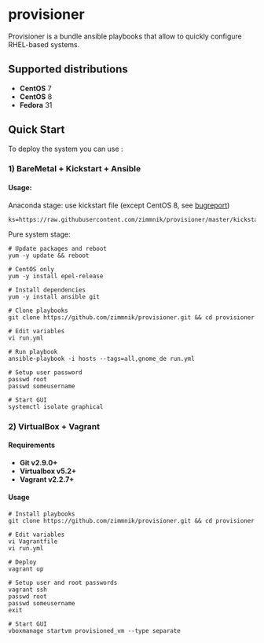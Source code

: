 # provisioner

Provisioner is a bundle ansible playbooks that allow to quickly configure RHEL-based systems.

Supported distributions
-----------------------------
-   **CentOS** 7
-   **CentOS** 8
-   **Fedora** 31

## Quick Start
To deploy the system you can use :

### 1) BareMetal + Kickstart + Ansible
#### Usage:

Anaconda stage: use kickstart file (except CentOS 8, see [bugreport](https://bugzilla.redhat.com/show_bug.cgi?id=1712776))
```raw
ks=https://raw.githubusercontent.com/zimmnik/provisioner/master/kickstart/custom.cfg
```
Pure system stage:
```ShellSession
# Update packages and reboot
yum -y update && reboot

# CentOS only 
yum -y install epel-release

# Install dependencies
yum -y install ansible git

# Clone playbooks
git clone https://github.com/zimmnik/provisioner.git && cd provisioner

# Edit variables
vi run.yml

# Run playbook
ansible-playbook -i hosts --tags=all,gnome_de run.yml

# Setup user password
passwd root 
passwd someusername

# Start GUI
systemctl isolate graphical
```
### 2) VirtualBox + Vagrant

#### Requirements
- **Git v2.9.0+**
- **Virtualbox v5.2+**
- **Vagrant v2.2.7+**

#### Usage
```ShellSession
# Install playbooks
git clone https://github.com/zimmnik/provisioner.git && cd provisioner

# Edit variables
vi Vagrantfile
vi run.yml

# Deploy
vagrant up

# Setup user and root passwords
vagrant ssh
passwd root 
passwd someusername
exit

# Start GUI
vboxmanage startvm provisioned_vm --type separate
```
